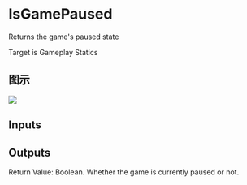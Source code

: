 # IsGamePaused

Returns the game's paused state

Target is Gameplay Statics

## 图示

![]($-20221218-19063603.png)

## Inputs

## Outputs

Return Value: Boolean. Whether the game is currently paused or not.

